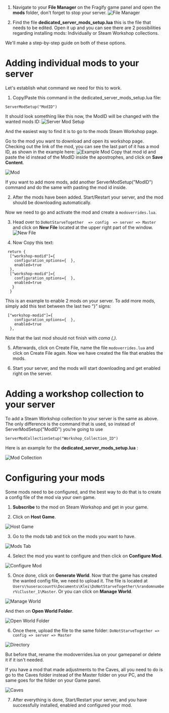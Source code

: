 1. Navigate to your **File Manager** on the Fragify game panel and open the **mods** folder, don't forget to stop your server.
![File Manager](../images/file-manager.png)

2. Find the file **dedicated_server_mods_setup.lua** this is the file that needs to be edited. Open it up and you can see there are 2 possibilities regarding installing mods: Individually or Steam Workshop collections.

We'll make a step-by-step guide on both of these options.

# Adding individual mods to your server

Let's establish what command we need for this to work.

1. Copy/Paste this command in the dedicated_server_mods_setup.lua file:
```
ServerModSetup("ModID")
```
It should look something like this now, the ModID will be changed with the wanted mods ID:
![Server Mod Setup](../images/server-mod-setup.png)

And the easiest way to find it is to go to the mods Steam Workshop page.

Go to the mod you want to download and open its workshop page. Checking out the link of the mod, you can see the last part of it has a mod ID, as shown in the example here:
![Example Mod](../images/example-mod.png) 
Copy that mod id and paste the id instead of the ModID inside the apostrophes, and click on **Save Content**. 

![Mod](../images/random-mod.png)

If you want to add more mods, add another ServerModSetup("ModID") command and do the same with pasting the mod id inside.

2. After the mods have been added. Start/Restart your server, and the mod should be downloading automatically.

Now we need to go and activate the mod and create a `modoverrides.lua`.

3. Head over to `DoNotStarveTogether  => config  => server => Master` and click on **New File** located at the upper right part of the window.
![New File](../images/new-file.png)

4. Now Copy this text:
```
 return {
  ["workshop-modid"]={
    configuration_options={  },
    enabled=true 
  },
  ["workshop-modid"]={
    configuration_options={  },
    enabled=true 
   }
  }
```
This is an example to enable 2 mods on your server. To add more mods, simply add this text between the last two “}” signs:
```
 ["workshop-modid"]={
    configuration_options={  },
    enabled=true 
  },
```
Note that the last mod should not finish with *coma (,)*.

5. Afterwards, click on Create File, name the file `modoverrides.lua`
and click on Create File again. Now we have created the file that enables the mods.

6. Start your server, and the mods will start downloading and get enabled right on the server.

# Adding a workshop collection to your server
To add a Steam Workshop collection to your server is the same as above. The only difference is the command that is used, so instead of ServerModSetup("ModID") you’re going to use
```
ServerModCollectionSetup("Workshop_Collection_ID")
```
Here is an example for the **dedicated_server_mods_setup.lua** :

![Mod Collection](../images/mod-collection.png)

# Configuring your mods

Some mods need to be configured, and the best way to do that is to create a config file of the mod via your own game.

1. **Subscribe** to the mod on Steam Workshop and get in your game.

2. Click on **Host Game**. 

![Host Game](../images/host-game.png)

3. Go to the mods tab and tick on the mods you want to have. 

![Mods Tab](../images/mods-tab.png)

4. Select the mod you want to configure and then click on **Configure Mod**.

![Configure Mod](../images/configure-mod.png)

5. Once done, click on **Generate World**. Now that the game has created the wanted config file, we need to upload it. The file is located at ```Users\%useraccount%\Documents\Klei\DoNotStarveTogether\%randomnumber%\Cluster_1\Master```.
Or you can click on **Manage World**.

![Manage World](../images/manage-world.png)

And then on **Open World Folder**.

![Open World Folder](../images/world-folder.png)

6. Once there, upload the file to the same folder: 
`DoNotStarveTogether => config => server => Master` 

![Directory](../images/directory.png)

But before that, rename the modoverrides.lua on your gamepanel or delete it if it isn't needed.

If you have a mod that made adjustments to the Caves, all you need to do is go to the Caves folder instead of the Master folder on your PC, and the same goes for the folder on your Game panel.

![Caves](../images/caves.png)

7. After everything is done, Start/Restart your server, and you have successfully installed, enabled and configured your mod.